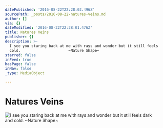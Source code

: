 ```yaml
---
datePublished: '2016-08-22T22:28:02.496Z'
sourcePath: _posts/2016-08-22-natures-veins.md
author: []
via: {}
dateModified: '2016-08-22T22:28:01.476Z'
title: Natures Veins
publisher: {}
description: >-
  I see you staring back at me with rays and wonder but it still feels dark and
  cold.                      ~Nature Shape~
starred: false
inFeed: true
hasPage: false
inNav: false
_type: MediaObject

---
```

# Natures Veins
![I see you staring back at me with rays and wonder but it still feels dark and cold.                      ~Nature Shape~](https://the-grid-user-content.s3-us-west-2.amazonaws.com/fbe005ce-cda9-4923-b1a1-ed95f9dfe78c.jpg)